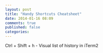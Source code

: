 ```yaml
---
layout: post
title: "Handy Shortcuts Cheatsheet"
date: 2014-01-16 08:09
comments: true
published: false
categories: 
---
```


Ctrl + Shift + h - Visual list of history in iTerm2
